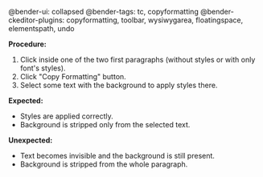 @bender-ui: collapsed
@bender-tags: tc, copyformatting
@bender-ckeditor-plugins: copyformatting, toolbar, wysiwygarea, floatingspace, elementspath, undo

**Procedure:**

1. Click inside one of the two first paragraphs (without styles or with only font's styles).
2. Click "Copy Formatting" button.
3. Select some text with the background to apply styles there.

**Expected:**

* Styles are applied correctly.
* Background is stripped only from the selected text.

**Unexpected:**

* Text becomes invisible and the background is still present.
* Background is stripped from the whole paragraph.
